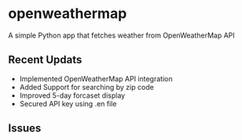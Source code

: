 # openweathermap
A simple Python app that fetches weather from OpenWeatherMap API

## Recent Updats
- Implemented OpenWeatherMap API integration
- Added Support for searching by zip code
- Improved 5-day forcaset display
- Secured API key using .en file

## Issues

